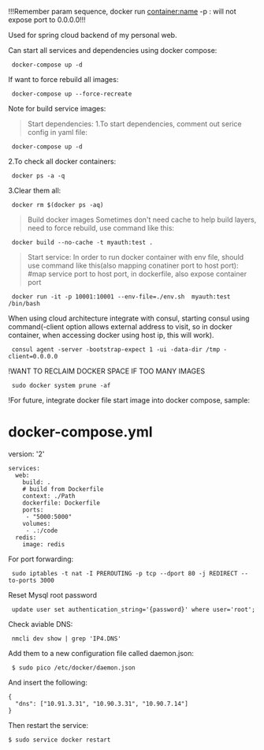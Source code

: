 !!!Remember param sequence, docker run <container:name> -p <port>:<port> will not expose port to 0.0.0.0!!!
    
Used for spring cloud backend of my personal web.

Can start all services and dependencies using docker compose:
    
     docker-compose up -d
    
If want to force rebuild all images:
   
     docker-compose up --force-recreate  
     
Note for build service images:

> Start dependencies:
1.To start dependencies, comment out serice config in yaml file:

     docker-compose up -d

2.To check all docker containers:
   
     docker ps -a -q

3.Clear them all:
   
     docker rm $(docker ps -aq)

> Build docker images
  Sometimes don't need cache to help build layers, need to force rebuild, use command like this:
   
     docker build --no-cache -t myauth:test .
    
> Start service:
In order to run docker container with env file, should use command like this(also mapping conatiner port to host port):
#map service port to host port, in dockerfile, also expose container port

     docker run -it -p 10001:10001 --env-file=./env.sh  myauth:test /bin/bash
   
When using cloud architecture integrate with consul, starting consul using command(-client option allows external address to visit, so in docker container, when accessing docker using host ip, this will work).
  
     consul agent -server -bootstrap-expect 1 -ui -data-dir /tmp -client=0.0.0.0

!WANT TO RECLAIM DOCKER SPACE IF TOO MANY IMAGES
    
     sudo docker system prune -af

!For future, integrate docker file start image into docker compose, sample:

# docker-compose.yml
version: '2'

    services:
      web:
        build: .
        # build from Dockerfile
        context: ./Path
        dockerfile: Dockerfile
        ports:
         - "5000:5000"
        volumes:
         - .:/code
      redis:
        image: redis
  
  
 For port forwarding:
 
     sudo iptables -t nat -I PREROUTING -p tcp --dport 80 -j REDIRECT --to-ports 3000
     
 Reset Mysql root password
     
     update user set authentication_string='{password}' where user='root';
     
 Check aviable DNS:
     
     nmcli dev show | grep 'IP4.DNS'
     
Add them to a new configuration file called daemon.json:

     $ sudo pico /etc/docker/daemon.json

And insert the following:

    {
      "dns": ["10.91.3.31", "10.90.3.31", "10.90.7.14"]
    }
Then restart the service:

    $ sudo service docker restart
